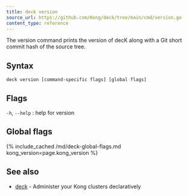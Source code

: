 ```yaml
---
title: deck version
source_url: https://github.com/Kong/deck/tree/main/cmd/version.go
content_type: reference
---
```


The version command prints the version of decK along with a Git short
commit hash of the source tree.

## Syntax

```
deck version [command-specific flags] [global flags]
```

## Flags

`-h`, `--help`
:  help for version 

## Global flags

{% include_cached /md/deck-global-flags.md kong_version=page.kong_version %}

## See also

* [deck](/deck/{{page.kong_version}}/reference/deck/)	 - Administer your Kong clusters declaratively
